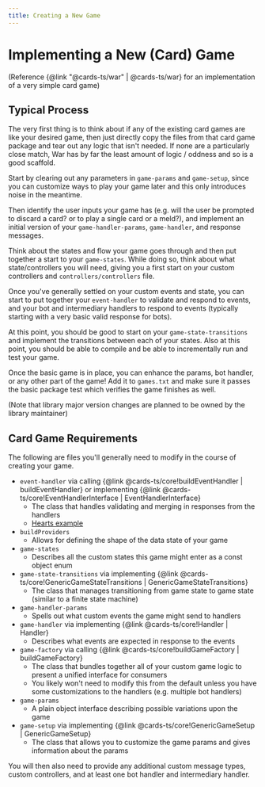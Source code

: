 ```yaml
---
title: Creating a New Game
---
```


# Implementing a New (Card) Game

(Reference {@link "@cards-ts/war" | @cards-ts/war} for an implementation of a very simple card game)

## Typical Process

The very first thing is to think about if any of the existing card games are like your desired game, then just directly copy the files from that card game package and tear out any logic that isn't needed. If none are a particularly close match, War has by far the least amount of logic / oddness and so is a good scaffold.

Start by clearing out any parameters in `game-params` and `game-setup`, since you can customize ways to play your game later and this only introduces noise in the meantime.

Then identify the user inputs your game has (e.g. will the user be prompted to discard a card? or to play a single card or a meld?), and implement an initial version of your `game-handler-params`, `game-handler`, and response messages.

Think about the states and flow your game goes through and then put together a start to your `game-states`. While doing so, think about what state/controllers you will need, giving you a first start on your custom controllers and `controllers/controllers` file.

Once you've generally settled on your custom events and state, you can start to put together your `event-handler` to validate and respond to events, and your bot and intermediary handlers to respond to events (typically starting with a very basic valid response for bots).

At this point, you should be good to start on your `game-state-transitions` and implement the transitions between each of your states. Also at this point, you should be able to compile and be able to incrementally run and test your game.

Once the basic game is in place, you can enhance the params, bot handler, or any other part of the game! Add it to `games.txt` and make sure it passes the basic package test which verifies the game finishes as well.

(Note that library major version changes are planned to be owned by the library maintainer)

## Card Game Requirements

The following are files you'll generally need to modify in the course of creating your game.

- `event-handler` via calling {@link @cards-ts/core!buildEventHandler | buildEventHandler} or implementing {@link @cards-ts/core!EventHandlerInterface | EventHandlerInterface}
  - The class that handles validating and merging in responses from the handlers
  - [Hearts example](../packages/hearts/src/event-handler.ts)
- `buildProviders`
  - Allows for defining the shape of the data state of your game
- `game-states`
  - Describes all the custom states this game might enter as a const object enum
- `game-state-transitions` via implementing {@link @cards-ts/core!GenericGameStateTransitions | GenericGameStateTransitions}
  - The class that manages transitioning from game state to game state (similar to a finite state machine)
- `game-handler-params`
  - Spells out what custom events the game might send to handlers
- `game-handler` via implementing {@link @cards-ts/core!Handler | Handler}
  - Describes what events are expected in response to the events
- `game-factory` via calling {@link @cards-ts/core!buildGameFactory | buildGameFactory}
  - The class that bundles together all of your custom game logic to present a unified interface for consumers
  - You likely won't need to modify this from the default unless you have some customizations to the handlers (e.g. multiple bot handlers)
- `game-params`
  - A plain object interface describing possible variations upon the game
- `game-setup` via implementing {@link @cards-ts/core!GenericGameSetup | GenericGameSetup}
  - The class that allows you to customize the game params and gives information about the params

You will then also need to provide any additional custom message types, custom controllers, and at least one bot handler and intermediary handler.